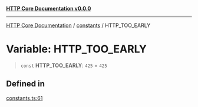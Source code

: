 [**HTTP Core Documentation v0.0.0**](../../README.md)

***

[HTTP Core Documentation](../../modules.md) / [constants](../README.md) / HTTP\_TOO\_EARLY

# Variable: HTTP\_TOO\_EARLY

> `const` **HTTP\_TOO\_EARLY**: `425` = `425`

## Defined in

[constants.ts:61](https://github.com/stonemjs/http-core/blob/89981cacc9858cf786fba9df03b328b6b56a5b75/src/constants.ts#L61)
